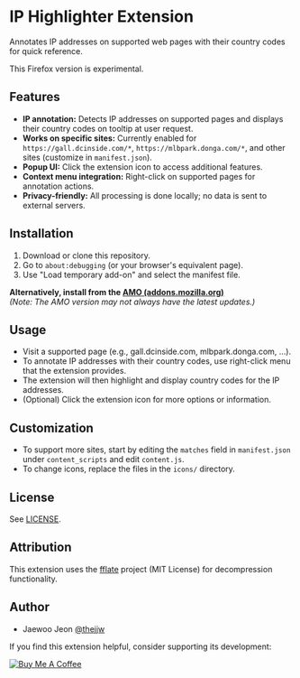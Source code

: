 
# IP Highlighter Extension

Annotates IP addresses on supported web pages with their country codes for quick reference.

This Firefox version is experimental.

## Features

- **IP annotation:** Detects IP addresses on supported pages and displays their country codes on tooltip at user request.
- **Works on specific sites:** Currently enabled for `https://gall.dcinside.com/*`, `https://mlbpark.donga.com/*`, and other sites (customize in `manifest.json`).
- **Popup UI:** Click the extension icon to access additional features.
- **Context menu integration:** Right-click on supported pages for annotation actions.
- **Privacy-friendly:** All processing is done locally; no data is sent to external servers.

## Installation

1. Download or clone this repository.
2. Go to `about:debugging` (or your browser's equivalent page).
3. Use "Load temporary add-on" and select the manifest file.

**Alternatively, install from the [AMO (addons.mozilla.org)](https://addons.mozilla.org/en-US/firefox/addon/ip-highlighter-extension/)**  
_(Note: The AMO version may not always have the latest updates.)_

## Usage

- Visit a supported page (e.g., gall.dcinside.com, mlbpark.donga.com, ...).
- To annotate IP addresses with their country codes, use right-click menu that the extension provides.
- The extension will then highlight and display country codes for the IP addresses.
- (Optional) Click the extension icon for more options or information.

## Customization

- To support more sites, start by editing the `matches` field in `manifest.json` under `content_scripts` and edit `content.js`.
- To change icons, replace the files in the `icons/` directory.

## License
See [LICENSE](LICENSE).

## Attribution

This extension uses the [fflate](https://github.com/101arrowz/fflate) project (MIT License) for decompression functionality.

## Author
- Jaewoo Jeon [@thejjw](https://github.com/thejjw)

If you find this extension helpful, consider supporting its development:

[![Buy Me A Coffee](https://cdn.buymeacoffee.com/buttons/default-yellow.png)](https://www.buymeacoffee.com/thejjw)
